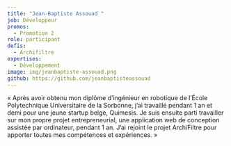 ```yaml
---
title: "Jean-Baptiste Assouad "
job: Développeur
promos:
  - Promotion 2
role: participant
defis:
  - Archifiltre
expertises:
  - Développement
image: img/jeanbaptiste-assouad.png
github: https://github.com/jeanbaptisteassouad
---
```

« Après avoir obtenu mon diplôme d’ingénieur en robotique de l’École Polytechnique Universitaire de la Sorbonne, j’ai travaillé pendant 1 an et demi pour une jeune startup belge, Quimesis. Je suis ensuite parti travailler sur mon propre projet entrepreneurial, une application web de conception assistée par ordinateur, pendant 1 an. J’ai rejoint le projet ArchiFiltre pour apporter toutes mes compétences et expériences. »